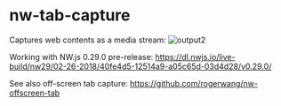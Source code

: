 # nw-tab-capture
Captures web contents as a media stream:
![output2](https://user-images.githubusercontent.com/165401/36716356-10a7f70c-1bd5-11e8-912e-445bec23de7e.gif)

Working with NW.js 0.29.0 pre-release: https://dl.nwjs.io/live-build/nw29/02-26-2018/40fe4d5-12514a9-a05c65d-03d4d28/v0.29.0/

See also off-screen tab capture: https://github.com/rogerwang/nw-offscreen-tab
